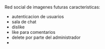 Red social de imagenes
futuras caracteristicas:

* autenticacion de usuarios
* sala de chat
* dislike
* like para comentarios
* delete por parte del administrador
* 